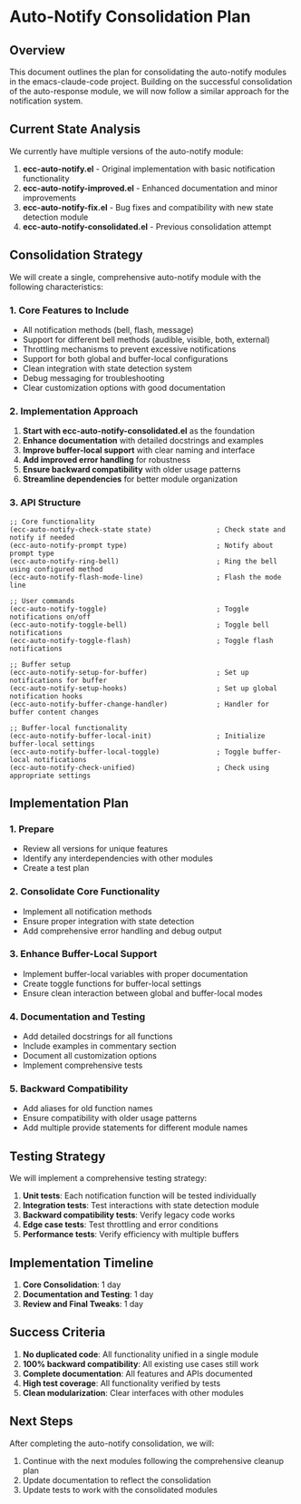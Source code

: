 # Auto-Notify Consolidation Plan

## Overview

This document outlines the plan for consolidating the auto-notify modules in the emacs-claude-code project. Building on the successful consolidation of the auto-response module, we will now follow a similar approach for the notification system.

## Current State Analysis

We currently have multiple versions of the auto-notify module:

1. **ecc-auto-notify.el** - Original implementation with basic notification functionality
2. **ecc-auto-notify-improved.el** - Enhanced documentation and minor improvements
3. **ecc-auto-notify-fix.el** - Bug fixes and compatibility with new state detection module
4. **ecc-auto-notify-consolidated.el** - Previous consolidation attempt

## Consolidation Strategy

We will create a single, comprehensive auto-notify module with the following characteristics:

### 1. Core Features to Include

- All notification methods (bell, flash, message)
- Support for different bell methods (audible, visible, both, external)
- Throttling mechanisms to prevent excessive notifications
- Support for both global and buffer-local configurations
- Clean integration with state detection system
- Debug messaging for troubleshooting
- Clear customization options with good documentation

### 2. Implementation Approach

1. **Start with ecc-auto-notify-consolidated.el** as the foundation
2. **Enhance documentation** with detailed docstrings and examples
3. **Improve buffer-local support** with clear naming and interface
4. **Add improved error handling** for robustness
5. **Ensure backward compatibility** with older usage patterns
6. **Streamline dependencies** for better module organization

### 3. API Structure

```elisp
;; Core functionality
(ecc-auto-notify-check-state state)                ; Check state and notify if needed
(ecc-auto-notify-prompt type)                      ; Notify about prompt type
(ecc-auto-notify-ring-bell)                        ; Ring the bell using configured method
(ecc-auto-notify-flash-mode-line)                  ; Flash the mode line

;; User commands
(ecc-auto-notify-toggle)                           ; Toggle notifications on/off
(ecc-auto-notify-toggle-bell)                      ; Toggle bell notifications
(ecc-auto-notify-toggle-flash)                     ; Toggle flash notifications

;; Buffer setup
(ecc-auto-notify-setup-for-buffer)                 ; Set up notifications for buffer
(ecc-auto-notify-setup-hooks)                      ; Set up global notification hooks
(ecc-auto-notify-buffer-change-handler)            ; Handler for buffer content changes

;; Buffer-local functionality
(ecc-auto-notify-buffer-local-init)                ; Initialize buffer-local settings
(ecc-auto-notify-buffer-local-toggle)              ; Toggle buffer-local notifications
(ecc-auto-notify-check-unified)                    ; Check using appropriate settings
```

## Implementation Plan

### 1. Prepare

- Review all versions for unique features
- Identify any interdependencies with other modules
- Create a test plan

### 2. Consolidate Core Functionality

- Implement all notification methods
- Ensure proper integration with state detection
- Add comprehensive error handling and debug output

### 3. Enhance Buffer-Local Support

- Implement buffer-local variables with proper documentation
- Create toggle functions for buffer-local settings
- Ensure clean interaction between global and buffer-local modes

### 4. Documentation and Testing

- Add detailed docstrings for all functions
- Include examples in commentary section
- Document all customization options
- Implement comprehensive tests

### 5. Backward Compatibility

- Add aliases for old function names
- Ensure compatibility with older usage patterns
- Add multiple provide statements for different module names

## Testing Strategy

We will implement a comprehensive testing strategy:

1. **Unit tests**: Each notification function will be tested individually
2. **Integration tests**: Test interactions with state detection module
3. **Backward compatibility tests**: Verify legacy code works
4. **Edge case tests**: Test throttling and error conditions
5. **Performance tests**: Verify efficiency with multiple buffers

## Implementation Timeline

1. **Core Consolidation**: 1 day
2. **Documentation and Testing**: 1 day
3. **Review and Final Tweaks**: 1 day

## Success Criteria

1. **No duplicated code**: All functionality unified in a single module
2. **100% backward compatibility**: All existing use cases still work
3. **Complete documentation**: All features and APIs documented
4. **High test coverage**: All functionality verified by tests
5. **Clean modularization**: Clear interfaces with other modules

## Next Steps

After completing the auto-notify consolidation, we will:

1. Continue with the next modules following the comprehensive cleanup plan
2. Update documentation to reflect the consolidation
3. Update tests to work with the consolidated modules